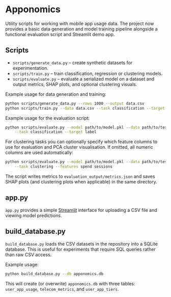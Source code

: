 # Apponomics

Utility scripts for working with mobile app usage data. The project now
provides a basic data generation and model training pipeline alongside a
functional evaluation script and Streamlit demo app.

## Scripts

- `scripts/generate_data.py` – create synthetic datasets for experimentation.
- `scripts/train.py` – train classification, regression or clustering models.
- `scripts/evaluate.py` – evaluate a serialized model on a dataset and output
  metrics, SHAP plots, and optional clustering visuals.

Example usage for data generation and training:

```bash
python scripts/generate_data.py --rows 1000 --output data.csv
python scripts/train.py --data data.csv --task classification --target churn --model model.pkl
```

Example usage for the evaluation script:

```bash
python scripts/evaluate.py --model path/to/model.pkl --data path/to/test.csv \
    --task classification --target label
```

For clustering tasks you can optionally specify which feature columns to use
for evaluation and PCA cluster visualisation. If omitted, all numeric columns
are used automatically:

```bash
python scripts/evaluate.py --model path/to/model.pkl --data path/to/test.csv \
    --task clustering --features spend sessions
```

The script writes metrics to `evaluation_output/metrics.json` and saves SHAP
plots (and clustering plots when applicable) in the same directory.

## app.py

`app.py` provides a simple [Streamlit](https://streamlit.io/) interface for
uploading a CSV file and viewing model predictions.

## build_database.py

`build_database.py` loads the CSV datasets in the repository into a SQLite database. This is useful for experiments that require SQL queries rather
than raw CSV access.

Example usage:

```bash
python build_database.py --db apponomics.db
```

This will create (or overwrite) `apponomics.db` with three tables:
`user_app_usage`, `telecom_metrics`, and `user_app_tiers`.
